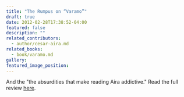 ```yaml
---
title: "The Rumpus on “Varamo”"
draft: true
date: 2012-02-28T17:38:52-04:00
featured: false
description: ""
related_contributors:
  - author/cesar-aira.md
related_books:
  - book/varamo.md
gallery:
featured_image_position: 
---
```


And the "the absurdities that make reading Aira addictive." Read the full review [here](http://therumpus.net/2012/02/varamo-2/). 

